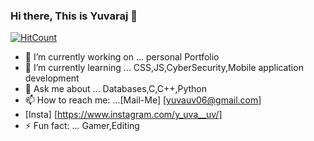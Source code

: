 ### Hi there, This is Yuvaraj 👋

[![HitCount](http://hits.dwyl.com/uvyuva/uvyuva.svg)](http://hits.dwyl.com/uvyuva/uvyuva)



- 🔭 I’m currently working on ... personal Portfolio 
- 🌱 I’m currently learning ...  CSS,JS,CyberSecurity,Mobile application development
- 💬 Ask me about ... Databases,C,C++,Python
- 📫 How to reach me: ...[Mail-Me] [yuvauv06@gmail.com]
- [Insta] [https://www.instagram.com/y_uva__uv/]
- ⚡ Fun fact: ... Gamer,Editing
